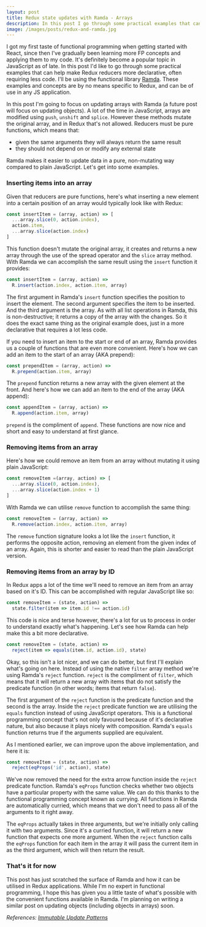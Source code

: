 ```yaml
---
layout: post
title: Redux state updates with Ramda - Arrays
description: In this post I go through some practical examples that can help make Redux reducers more declarative, often requiring less code. Using the functional library Ramda.
image: /images/posts/redux-and-ramda.jpg
---
```



I got my first taste of functional programming when getting started with React,  since then I've gradually been learning more FP concepts and applying them to my code. It's definitely become a popular topic in JavaScript as of late. In this post I'd like to go through some practical examples that can help make Redux reducers more declarative, often requiring less code. I'll be using the functional library [Ramda](http://ramdajs.com/). These examples and concepts are by no means specific to Redux, and can be of use in any JS application.

In this post I'm going to focus on updating arrays with Ramda (a future post will focus on updating objects). A lot of the time in JavaScript, arrays are modified using `push`, `unshift` and `splice`. However these methods mutate the original array, and in Redux that's not allowed. Reducers must be pure functions, which means that:
 - given the same arguments they will always return the same result
 - they should not depend on or modify any external state

Ramda makes it easier to update data in a pure, non-mutating way compared to plain JavaScript. Let's get into some examples.

### Inserting items into an array

Given that reducers are pure functions, here's what inserting a new element into a certain position of an array would typically look like with Redux:

```js
const insertItem = (array, action) => [
  ...array.slice(0, action.index),
  action.item,
  ...array.slice(action.index)
]
```

This function doesn't mutate the original array, it creates and returns a new array through the use of the spread operator and the `slice` array method. With Ramda we can accomplish the same result using the `insert` function it provides:

```js
const insertItem = (array, action) =>
  R.insert(action.index, action.item, array)
```

The first argument in Ramda's `insert` function specifies the position to insert the element. The second argument specifies the item to be inserted. And the third argument is the array. As with all list operations in Ramda, this is non-destructive; it returns a copy of the array with the changes. So it does the exact same thing as the original example does, just in a more declarative that requires a lot less code.

If you need to insert an item to the start or end of an array, Ramda provides us a couple of functions that are even more convenient. Here's how we can add an item to the start of an array (AKA prepend):

```js
const prependItem = (array, action) =>
  R.prepend(action.item, array)
```

The `prepend` function returns a new array with the given element at the front. And here's how we can add an item to the end of the array (AKA append):

```js
const appendItem = (array, action) =>
  R.append(action.item, array)
```

`prepend` is the compliment of `append`. These functions are now nice and short and easy to understand at first glance.

### Removing items from an array
Here's how we could remove an item from an array without mutating it using plain JavaScript:

```js
const removeItem =(array, action) => [
  ...array.slice(0, action.index),
  ...array.slice(action.index + 1)
]
```

With Ramda we can utilise `remove` function to accomplish the same thing:

```js
const removeItem = (array, action) =>
  R.remove(action.index, action.item, array)
```

The `remove` function signature looks a lot like the `insert` function, it performs the opposite action, removing an element from the given index of an array. Again, this is shorter and easier to read than the plain JavaScript version.

### Removing items from an array by ID
In Redux apps a lot of the time we'll need to remove an item from an array based on it's ID. This can be accomplished with regular JavaScript like so:

```js
const removeItem = (state, action) =>
  state.filter(item => item.id !== action.id)
```

This code is nice and terse however, there's a lot for us to process in order to understand exactly what's happening. Let's see how Ramda can help make this a bit more declarative.

```js
const removeItem = (state, action) =>
  reject(item => equals(item.id, action.id), state)
```

Okay, so this isn't a lot nicer, and we can do better, but first I'll explain what's going on here. Instead of using the native `filter` array method we're using Ramda's `reject` function. `reject` is the compliment of `filter`, which means that it will return a new array with items that do not satisfy the predicate function (in other words; items that return `false`).

The first argument of the `reject` function is the predicate function and the second is the array. Inside the `reject` predicate function we are utilising the `equals` function instead of using JavaScript operators. This is a functional programming concept that's not only favoured because of it's declarative nature, but also because it plays nicely with composition. Ramda's `equals` function returns true if the arguments supplied are equivalent.

As I mentioned earlier, we can improve upon the above implementation, and here it is:

```js
const removeItem = (state, action) =>
  reject(eqProps('id', action), state)
```

We've now removed the need for the extra arrow function inside the `reject` predicate function. Ramda's `eqProps` function checks whether two objects have a particular property with the same value. We can do this thanks to the functional programming concept known as currying. All functions in Ramda are automatically curried, which means that we don't need to pass all of the arguments to it right away.

The `eqProps` actually takes in three arguments, but we're initially only calling it with two arguments. Since it's a curried function, it will return a new function that expects one more argument. When the `reject` function calls the `eqProps` function for each item in the array it will pass the current item in as the third argument, which will then return the result.

### That's it for now
This post has just scratched the surface of Ramda and how it can be utilised in Redux applications. While I'm no expert in functional programming, I hope this has given you a little taste of what's possible with the convenient functions available in Ramda. I'm planning on writing a similar post on updating objects (including objects in arrays) soon.

*References: [Immutable Update Patterns](http://redux.js.org/docs/recipes/reducers/ImmutableUpdatePatterns.html)*
